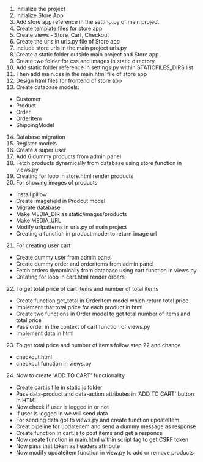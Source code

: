 1. Initialize the project
2. Initialize Store App
3. Add store app reference in the setting.py of main project
4. Create template files for store app
5. Create views - Store, Cart, Checkout
6. Create the urls in urls.py file of Store app
7. Include store urls in the main project urls.py 
8. Create a static folder outside main project and Store app
9. Create two folder for css and images in static directory
10. Add static folder reference in settings.py within STATICFILES_DIRS list
11. Then add main.css in the main.html file of store app
12. Design html files for frontend of store app
13. Create database models:
- Customer
- Product
- Order
- OrderItem
- ShippingModel
14. Database migration
15. Register models
16. Create a super user
17. Add 6 dummy products from admin panel
18. Fetch products dynamically from database using store function in views.py
19. Creating for loop in store.html render products
20. For showing images of products
- Install pillow
- Create imagefield in Prodcut model
- Migrate database
- Make MEDIA_DIR as static/images/products
- Make MEDIA_URL
- Modify urlpatterns in urls.py of main project
- Creating a function in product model to return image url
21. For creating user cart
- Create dummy user from admin panel
- Create dummy order and orderitems from admin panel
- Fetch orders dynamically from database using cart function in views.py
- Creating for loop in cart.html render orders
22. To get total price of cart items and number of total items
- Create function get_total in OrderItem model which return total price
- Implement that total price for each product in html 
- Create two functions in Order model to get total number of items and total price
- Pass order in the context of cart function of views.py
- Implement data in html
23. To get total price and number of items follow step 22 and change
- checkout.html
- checkout function in views.py
24. Now to create 'ADD TO CART' functionality
- Create cart.js file in static js folder
- Pass data-product and data-action attributes in 'ADD TO CART' button in HTML
- Now check if user is logged in or not
- If user is logged in we will send data
- For sending data got to views.py and create function updateItem
- Creat pipeline for updateitem and send a dummy message as response
- Create function in cart.js to post items and get a response 
- Now create function in main.html within script tag to get CSRF token
- Now pass that token as headers attribute
- Now modify updateitem function in view.py to add or remove products